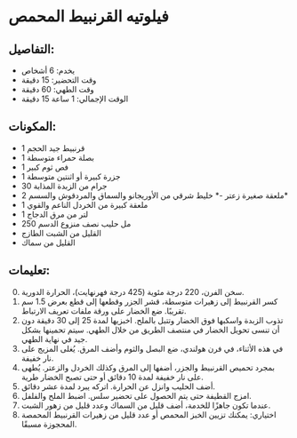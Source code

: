 # فيلوتيه القرنبيط المحمص

## التفاصيل:
* يخدم: 6 أشخاص
* وقت التحضير: 15 دقيقة
* وقت الطهي: 60 دقيقة
* الوقت الإجمالي: 1 ساعة 15 دقيقة

## المكونات:
* 1 قرنبيط جيد الحجم
* 1 بصلة حمراء متوسطة
* 1 فص ثوم كبير
* 1 جزرة كبيرة أو اثنتين متوسطة
* 30 جرام من الزبدة المذابة
* 2 ملعقة صغيرة زعتر -* خليط شرقي من الأوريجانو والسماق والمردقوش والسسم*
* 1 ملعقة كبيرة من الخردل الناعم والقوي
* 1 لتر من مرق الدجاج
* 250 مل حليب نصف منزوع الدسم
* القليل من الشبت الطازج
* القليل من سماك

## تعليمات:
0. سخن الفرن، 220 درجة مئوية (425 درجة فهرنهايت)، الحرارة الدورية.
1. كسر القرنبيط إلى زهيرات متوسطة، قشر الجزر وقطعها إلى قطع بعرض 1.5 سم تقريبًا. ضع الخضار على ورقة ملفات تعريف الارتباط.
2. تذوب الزبدة واسكبها فوق الخضار وتتبل بالملح. اخبزيها لمدة 25 إلى 30 دقيقة دون أن تنسى تحويل الخضار في منتصف الطريق من خلال الطهي. سيتم تحمينها بشكل جيد في نهاية الطهي.
3. في هذه الأثناء، في فرن هولندي، ضع البصل والثوم وأضف المرق. يُغلى المزيج على نار خفيفة.
4. بمجرد تحميص القرنبيط والجزر، أضفها إلى المرق وكذلك الخردل والزعتر. يُطهى على نار خفيفة لمدة 10 دقائق أو حتى تصبح الخضار طرية.
5. أضف الحليب وانزل عن الحرارة. اتركه يبرد لمدة عشر دقائق.
6. امزج القطيفة حتى يتم الحصول على تحضير سلس. اضبط الملح والفلفل.
7. عندما تكون جاهزًا للخدمة، أضف قليل من السماك وعدد قليل من زهور الشبت.
8. اختياري: يمكنك تزيين الخبز المحمص أو عدد قليل من زهيرات القرنبيط المحمصة المحجوزة مسبقًا.
